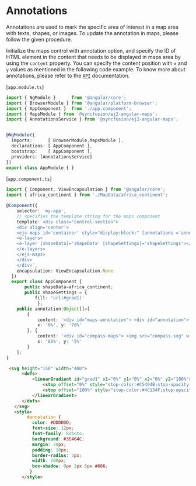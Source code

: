 # Annotations

Annotations are used to mark the specific area of interest in a map area with texts, shapes, or images. To
update the annotation in maps, please follow the given procedure.

Initialize the maps control with annotation option, and specify the ID of HTML element in the content that
needs to be displayed in maps area by using the `content` property. You can specify the content position
with `x` and `y` values as mentioned in the following code example. To know more about annotations, please
refer to the [`API`](../../api/maps/annotation) documentation.

[`app.module.ts`]

```typescript
import { NgModule }      from '@angular/core';
import { BrowserModule } from '@angular/platform-browser';
import { AppComponent }  from './app.component';
import { MapsModule } from '@syncfusion/ej2-angular-maps';
import { AnnotationsService } from '@syncfusion/ej2-angular-maps';


@NgModule({
  imports:      [ BrowserModule,MapsModule ],
  declarations: [ AppComponent ],
  bootstrap:    [ AppComponent ],
  providers: [AnnotationsService]
})
export class AppModule { }
```

[`app.component.ts`]

```typescript
import { Component, ViewEncapsulation } from '@angular/core';
import { africa_continent } from './MapData/africa_continent';

@Component({
    selector: 'my-app',
    // specifies the template string for the maps component
    template:`<div class="control-section">
    <div align='center'>
    <ejs-maps id='container' style="display:block;" [annotations ='annotation'>
    <e-layers>
    <e-layer [shapeData]='shapeData' [shapeSettings]='shapeSettings'></e-layer>
    </e-layers>
    </ejs-maps>
    </div>
    </div>`,
    encapsulation: ViewEncapsulation.None
  })
  export class AppComponent {
       public shapeData=africa_continent;
       public shapeSettings = {
           fill: 'url(#grad1)'
            };
    public annotation:Object[]=[
        {
            content: '<div id="maps-annotation"> <div id="annotation"> <div> <p style="margin-left:10px;font-size:13px;font-weight:500">Facts about Africa</p> </div> <hr style="margin-top:-3px;margin-bottom:10px;border:0.5px solid #DDDDDD"> <div> <ul style="list-style-type:disc; margin-left:-20px;margin-bottom:2px; font-weight:400"> <li>Africa is the second largest and second most populated continent in the world.</li> <li style="padding-top:5px;">Africa has 54 sovereign states and 10 non-sovereign territories.</li> <li style="padding-top:5px;">Algeria is the largest country in Africa, where as Mayotte is the smallest.</li> </ul> </div> </div> </div>',
            x: '0%', y: '70%'
        }, {
            content: '<div id="compass-maps"> <img src="compass.svg" width="75px" height="75px"> </div>',
            x: '85%', y: '5%'
        }
    ];
}
```

```html
 <svg height="150" width="400">
      <defs>
          <linearGradient id="grad1" x1="0%" y1="0%" x2="0%" y2="100%">
              <stop offset="0%" style="stop-color:#C5494B;stop-opacity:1"></stop>
              <stop offset="100%" style="stop-color:#4C134F;stop-opacity:1"></stop>
          </linearGradient>
      </defs>
   </svg>
   <style>
        #annotation {
          color: #DDDDDD;
          font-size: 12px;
          font-family: Roboto;
          background: #3E464C;
          margin: 20px;
          padding: 10px;
          border-radius: 2px;
          width: 300px;
          box-shadow: 0px 2px 5px #666;
         }
      </style>
```